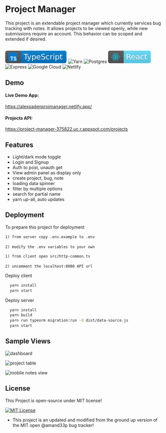 # Project Manager

This project is an extendable project manager which currently services bug tracking with notes. It allows projects to be viewed openly, while new submissions require an account. This behavior can be scoped and extended if desired.

##

![TypeScript](https://github.com/aleen42/badges/raw/master/src/typescript.svg) ![Yarn](https://img.shields.io/badge/yarn-%232C8EBB.svg?style=for-the-badge&logo=yarn&logoColor=white) ![Postgres](https://img.shields.io/badge/postgres-%23316192.svg?style=for-the-badge&logo=postgresql&logoColor=white) ![React](https://github.com/aleen42/badges/raw/master/src/react.svg) ![Express](https://img.shields.io/badge/Express.js-000000?style=for-the-badge&logo=express&logoColor=white) ![Google Cloud](https://img.shields.io/badge/GoogleCloud-%234285F4.svg?style=for-the-badge&logo=google-cloud&logoColor=white) ![Netlify](https://img.shields.io/badge/netlify-%23000000.svg?style=for-the-badge&logo=netlify&logoColor=#00C7B7)

## Demo

#### Live Demo App:

https://alexpadenprojmanager.netlify.app/

#### Projects API:

https://project-manager-375822.uc.r.appspot.com/projects

## Features

- Light/dark mode toggle
- Login and Signup
- Auth to post, unauth get
- View admin panel as display only
- create project, bug, note
- loading data spinner
- filter by multiple options
- search for partial name
- yarn up-all, auto updates

## Deployment

To prepare this project for deployment

```
1) from server copy .env.example to .env

2) modify the .env variables to your own
```

```
1) from client open src/http-common.ts

2) uncomment the localhost:8080 API url

```

Deploy client

```bash
  yarn install
  yarn start
```

Deploy server

```bash
  yarn install
  yarn build
  yarn run typeorm migration:run -d dist/data-source.js
  yarn start
```

## Sample Views

![dashboard](https://i.imgur.com/LhP8Cwe.png)

![project table](https://i.imgur.com/wRpsFVJ.png)

![mobile notes view](https://i.imgur.com/r6N6opx.png)

## License

This Project is open-source under MIT license!

[![MIT License](https://img.shields.io/badge/License-MIT-green.svg)](https://choosealicense.com/licenses/mit/)

- This project is an updated and modified from the ground up version of the MIT open @amand33p bug tracker!
